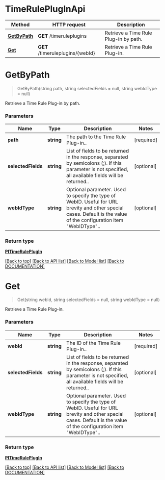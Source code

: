# TimeRulePlugInApi

Method | HTTP request | Description
------------ | ------------- | -------------
[**GetByPath**](TimeRulePlugInApi.md#getbypath) | **GET** /timeruleplugins | Retrieve a Time Rule Plug-in by path.
[**Get**](TimeRulePlugInApi.md#get) | **GET** /timeruleplugins/{webId} | Retrieve a Time Rule Plug-in.


# **GetByPath**
> GetByPath(string path, string selectedFields = null, string webIdType = null)

Retrieve a Time Rule Plug-in by path.

### Parameters

Name | Type | Description | Notes
------------- | ------------- | ------------- | -------------
 **path** | **string**| The path to the Time Rule Plug-in.. | [required]
 **selectedFields** | **string**| List of fields to be returned in the response, separated by semicolons (;). If this parameter is not specified, all available fields will be returned.. | [optional]
 **webIdType** | **string**| Optional parameter. Used to specify the type of WebID. Useful for URL brevity and other special cases. Default is the value of the configuration item "WebIDType".. | [optional]


### Return type

[**PITimeRulePlugIn**](../Model/PITimeRulePlugIn.md)

[[Back to top]](#) [[Back to API list]](../../DOCUMENTATION.md#documentation-for-api-endpoints) [[Back to Model list]](../../DOCUMENTATION.md#documentation-for-models) [[Back to DOCUMENTATION]](../../DOCUMENTATION.md)

# **Get**
> Get(string webId, string selectedFields = null, string webIdType = null)

Retrieve a Time Rule Plug-in.

### Parameters

Name | Type | Description | Notes
------------- | ------------- | ------------- | -------------
 **webId** | **string**| The ID of the Time Rule Plug-in.. | [required]
 **selectedFields** | **string**| List of fields to be returned in the response, separated by semicolons (;). If this parameter is not specified, all available fields will be returned.. | [optional]
 **webIdType** | **string**| Optional parameter. Used to specify the type of WebID. Useful for URL brevity and other special cases. Default is the value of the configuration item "WebIDType".. | [optional]


### Return type

[**PITimeRulePlugIn**](../Model/PITimeRulePlugIn.md)

[[Back to top]](#) [[Back to API list]](../../DOCUMENTATION.md#documentation-for-api-endpoints) [[Back to Model list]](../../DOCUMENTATION.md#documentation-for-models) [[Back to DOCUMENTATION]](../../DOCUMENTATION.md)
